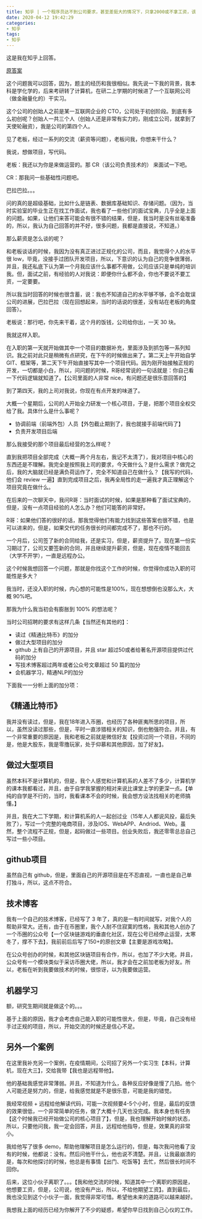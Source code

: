 ```yaml
---
title: 知乎 | 一个程序员达不到公司要求，甚至差挺大的情况下，只拿2000或不拿工资，该公司会同意让他进公司工作吗?
date: 2020-04-12 19:42:29
categories:
- 知乎
tags:
- 知乎
---
```

这是我在知乎上回答。

[原答案](https://www.zhihu.com/question/384686487/answer/1147496939)

<!-- more -->

这个问题我可以回答，因为，题主的经历和我很相似。我先说一下我的背景，我本科是学化学的，后来考研转了计算机，在研二上学期的时候进了一个互联网公司（做金融量化的）干实习。

这个公司的创始人之前是某一互联网企业的 CTO，公司处于初创阶段。到底有多么初创呢？创始人一共三个人（创始人还是非常有实力的，刚成立公司，就拿到了天使轮融资），我是公司的第四个人。

见了老板，经过一系列的交流（薪资等问题），老板问我，你想来干什么？

我说，想做项目，写代码。

老板：我还以为你是来做运营的。那 CR（该公司负责技术的） 来面试一下吧。

CR：那我问一些基础性问题吧。

巴拉巴拉。。。

问的真的是超级基础，比如什么是链表、数据库基础知识、存储问题。（因为，当时实验室的毕业生正在找工作面试，我也看了一些他们的面试宝典，几乎全是上面的问题。如果，让他们来答可能会有很不错的结果，但是，我当时是没有丝毫准备的，所以，我认为自己回答的并不好，很多问题，我都是直接说，不知道。）

那么薪资是怎么谈的呢？

和老板谈话的时候，我因为没有真正进过正规化的公司，而且，我觉得个人的水平很 low，毕竟，没接手过团队开发项目，所以，下意识的认为自己的竞争很薄弱，并且，我还私底下认为第一个月我应该什么事都不用做，公司应该只是单纯的培训我。但，面试之前，有经验的人对我说：即便你什么都不会，你也不要说不要工资，一定要要。

所以我当时回答的时候也很含蓄，说：我也不知道自己的水平够不够，会不会耽误公司的进展，巴拉巴拉（现在回想起来，当时的话说的很差，没有站在老板的角度回答）。

老板说：那行吧，你先来干着，这个月的饭钱，公司给你出，一天 30 块。

我就这样入职。

在入职的第一天就开始做其中一个项目的数据补充，里面涉及到抓包等一系列知识。我之前对此只是稍微有点研究，在下午的时候做出来了。第二天上午开始自学 GIT、框架等，第二天下午开始直接写其中一个项目代码。因为刚开始接触正规的开发，一切都是小白，所以，问问题的时候，R哥经常说的一句话就是：你自己看一下代码逻辑就知道了。【公司里面的人非常 nice，有问题还是很乐意回答的】

到了第四天，我的上司对我说，你现在有点开发的味道了。

大概一个星期后，公司的人开始全力研发一个核心项目，于是，把那个项目全权交给了我。具体什么是什么事呢？

- 协调前端（前端外包）人员【外包截止期到了，我也就接手前端代码了】
- 负责开发项目后端

那么我接受的那个项目最后经营的怎么样呢？

直到我把项目全部完成（大概一两个月左右，我记不太清了），我对项目中核心的东西还是不理解。我完全是按照我上司的要求，今天做什么？是什么需求？做完之后，我的大脑就已经是满负荷运作了，完全不知道自己在做什么？【我写的代码，他们会 review 一遍】直到完成项目之后，我再全局性的走一遍我才真正理解这个项目究竟在做什么。

在后来的一次聊天中，我问R哥：当时面试的时候，如果是那种看了面试宝典的，但是，没有一点项目经验的人怎么办？他们可能答的非常好。

R哥：如果他们答的很好的话，那我觉得他们有能力找到这些答案也很不错，也是可以进来的，但是，如果交代的任务很长时间都完成不了，那也不行的。

一个月后，公司签了新的合同给我，还是实习，但是，薪资提升了。现在第一份实习期过了，公司又要签新的合同，并且继续提升薪资，但是，现在疫情不能回去（大学不开学），一直是远程办公。

这个时候我想回答一个问题，那就是你找这个工作的时候，你觉得你成功入职的可能性是多大？

我当时，还没入职的时候，内心想的可能性是100%，现在想想倒也没那么大，大概 90%吧。

那我为什么我当初会有膨胀到 100% 的想法呢？

当时公司招聘的要求有这样几条【当然还有其他的】：

- 读过《精通比特币》的加分
- 做过大型项目的加分
- github 上有自己的开源项目，并且 star 超过50或者给著名开源项目提供过代码的加分
- 写技术博客超过两年或者公众号文章超过 50 篇的加分
- 会机器学习，精通NLP的加分

下面我一一分析上面的加分项：

## 《精通比特币》

我并没有读过，但是，我在18年进入币圈，也经历了各种匪夷所思的项目，所以，虽然没读过那些，但是，平时一直涉猎相关的知识，倒也勉强符合。并且，有一个非常重要的原因是，我和老板之前就是微信好友【投资过同一个项目，不同的是，他是大股东，我是零撸玩家，处于仰慕和其他原因，加了好友】。

## 做过大型项目

虽然本科不是计算机的，但是，我个人感觉和计算机系的人差不了多少，计算机学的课本我都看过，并且，由于自学我掌握的相对来说比课堂上学的更深一点。【单纯的自学是不行的，当时，我看课本不会的时候，我会想方设法找相关的老师搞懂。】

并且，我在大二下学期，和计算机系的人一起创过业（15年人人都说风投，最后失败了），写过一个完整的电商项目，涉及IOS、WebAPP、Andriod、Web。虽然，整个流程不正规，但是，起码做过一些项目。创业失败后，我还零零总总自己写过一些小项目。

## github项目

虽然自己有 github，但是，里面自己的开源项目是在不忍直视，一直也是自己单打独斗，所以，这点不符合。

## 技术博客

我有一个自己的技术博客，已经写了 3 年了，真的是一有时间就写，对我个人的帮助非常大。还有，由于在币圈里，我个人耐不住寂寞的性格，我和其他人创办了一个币圈的公众号【一个区块链游戏的垂直化社区，现在公号已经停止运营，太寒冬了，撑不下去】，我前前后后写了150+的原创文章【主要是游戏攻略】。

在公众号创办的时候，和其他区块链项目有合作，所以，也加了不少大佬。并且，公众号有一个模块类似于采访币圈大佬，所以，我才会在之前加老板为好友。所以，老板在听到我要做技术的时候，很惊讶，以为我要做运营。

## 机器学习

额，研究生期间就是做这个的。。。

基于上面的原因，我才会考虑自己能入职的可能性很大，但是，毕竟，自己没有经手过正规的项目，所以，开始交流的时候还是信心不足。

## 另外一个案例

在这里我补充另一个案例，在疫情期间，公司招了另外一个实习生【本科，计算机，现在大三】，交给我带【我也是远程带他】。

他的基础我感觉非常薄弱。并且，不知道为什么，各种反应好像是慢了几拍。他个人可能还是努力的，但是，给我感觉就是不是很乐意，可能是我的错觉。

我经常视频 + 远程给他解读代码，可能一次视频要4-5个小时，但是，最后的反馈的效果很低，一个非常简单的任务，做了大概十几天也没完成。我本身也有任务【这个时候我已经开始做公司的核心项目了】，但是，我也理解开始时候的状态，所以，只要他问我，我一定会回答，并且，远程给他指导，但是，效果真的非常小。

我给他写了很多 demo，帮助他理解项目是怎么运行的，但是，每次我问他看了没有的时候，他都说：没有。然后问他干什么，他也说不清楚。并且，让我最崩溃的是，每次和他探讨的时候，他总是有事情【出门、吃饭等】去忙，然后很长时间不回你。

后来，这位小伙子离职了。。。【我和他交流的时候，知道其中一个离职的原因是，他想要工资，但是，公司说，他没有产出，所以，不给他期望工资】。直到最后，我也没见到这个小伙子一面，我觉得非常可惜。希望他未来的道路可以越来越好。

我想我上面的经历已经为你解开了不少的疑惑，希望你早日找到自己心仪的工作。

